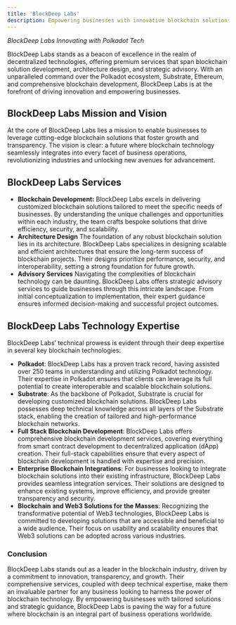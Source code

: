 ```yaml
---
title: 'BlockDeep Labs'
description: Empowering businesses with innovative blockchain solutions, expert architecture design, and strategic advisory services. Leading in Polkadot and Substrate.
---
```


*BlockDeep Labs Innovating with Polkadot Tech*

BlockDeep Labs stands as a beacon of excellence in the realm of decentralized technologies, offering premium services that span blockchain solution development, architecture design, and strategic advisory. With an unparalleled command over the Polkadot ecosystem, Substrate, Ethereum, and comprehensive blockchain development, BlockDeep Labs is at the forefront of driving innovation and empowering businesses.

## BlockDeep Labs Mission and Vision
At the core of BlockDeep Labs lies a mission to enable businesses to leverage cutting-edge blockchain solutions that foster growth and transparency. The vision is clear: a future where blockchain technology seamlessly integrates into every facet of business operations, revolutionizing industries and unlocking new avenues for advancement.

## BlockDeep Labs Services
- **Blockchain Development:** BlockDeep Labs excels in delivering customized blockchain solutions tailored to meet the specific needs of businesses. By understanding the unique challenges and opportunities within each industry, the team crafts bespoke solutions that drive efficiency, security, and scalability.
- **Architecture Design**
The foundation of any robust blockchain solution lies in its architecture. BlockDeep Labs specializes in designing scalable and efficient architectures that ensure the long-term success of blockchain projects. Their designs prioritize performance, security, and interoperability, setting a strong foundation for future growth.
- **Advisory Services**
Navigating the complexities of blockchain technology can be daunting. BlockDeep Labs offers strategic advisory services to guide businesses through this intricate landscape. From initial conceptualization to implementation, their expert guidance ensures informed decision-making and successful project outcomes.

## BlockDeep Labs Technology Expertise
BlockDeep Labs’ technical prowess is evident through their deep expertise in several key blockchain technologies:
- **Polkadot**: BlockDeep Labs has a proven track record, having assisted over 250 teams in understanding and utilizing Polkadot technology. Their expertise in Polkadot ensures that clients can leverage its full potential to create interoperable and scalable blockchain solutions.
- **Substrate**: As the backbone of Polkadot, Substrate is crucial for developing customized blockchain solutions. BlockDeep Labs possesses deep technical knowledge across all layers of the Substrate stack, enabling the creation of tailored and high-performance blockchain networks.
- **Full Stack Blockchain Development**: BlockDeep Labs offers comprehensive blockchain development services, covering everything from smart contract development to decentralized application (dApp) creation. Their full-stack capabilities ensure that every aspect of blockchain development is handled with expertise and precision.
- **Enterprise Blockchain Integrations**: For businesses looking to integrate blockchain solutions into their existing infrastructure, BlockDeep Labs provides seamless integration services. Their solutions are designed to enhance existing systems, improve efficiency, and provide greater transparency and security.
- **Blockchain and Web3 Solutions for the Masses**: Recognizing the transformative potential of Web3 technologies, BlockDeep Labs is committed to developing solutions that are accessible and beneficial to a wide audience. Their focus on usability and scalability ensures that Web3 solutions can be adopted across various industries.

### Conclusion
BlockDeep Labs stands out as a leader in the blockchain industry, driven by a commitment to innovation, transparency, and growth. Their comprehensive services, coupled with deep technical expertise, make them an invaluable partner for any business looking to harness the power of blockchain technology. By empowering businesses with tailored solutions and strategic guidance, BlockDeep Labs is paving the way for a future where blockchain is an integral part of business operations worldwide.
